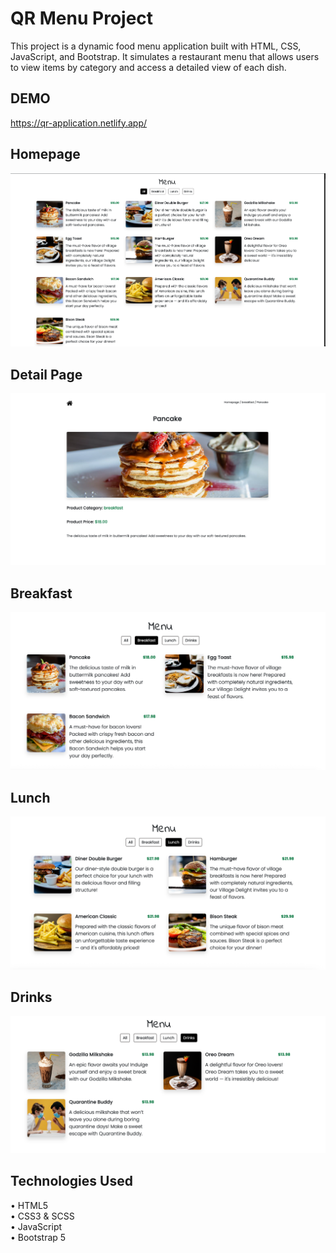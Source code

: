 # QR Menu Project
This project is a dynamic food menu application built with HTML, CSS, JavaScript, and Bootstrap. It simulates a restaurant menu that allows users to view items by category and access a detailed view of each dish.

## DEMO
https://qr-application.netlify.app/


## Homepage

![Homepage](./images/Homepage.png)

## Detail Page

![Product](./images/Product.png)

## Breakfast
![Product](./images/Breakfast.png)

## Lunch
![Product](./images/Lunch.png)

## Drinks
![Product](./images/Drinks.png)


## Technologies Used

• HTML5 </br>
• CSS3 & SCSS </br>
• JavaScript  </br>
• Bootstrap 5 </br>